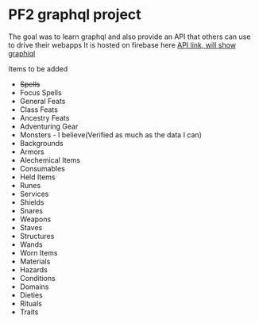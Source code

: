# PF2 graphql project

The goal was to learn graphql and also provide an API that others can use to drive their webapps
It is hosted on firebase here [API link, will show graphiql](https://us-central1-pf2-graphql.cloudfunctions.net/api/graphql)

Items to be added
* ~~Spells~~
* Focus Spells
* General Feats
* Class Feats
* Ancestry Feats
* Adventuring Gear
* Monsters - I believe(Verified as much as the data I can)
* Backgrounds
* Armors
* Alechemical Items
* Consumables
* Held Items
* Runes
* Services
* Shields
* Snares 
* Weapons
* Staves
* Structures
* Wands
* Worn Items
* Materials
* Hazards
* Conditions
* Domains
* Dieties
* Rituals
* Traits



